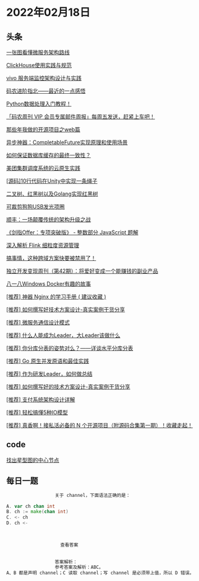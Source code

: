 # 2022年02月18日
## 头条
[一张图看懂微服务架构路线](https://toutiao.io/k/upx1qip)

[ClickHouse使用实践与规范](https://toutiao.io/k/fb7mdkl)

[vivo 服务端监控架构设计与实践](https://toutiao.io/k/hzyaenp)

[码农进阶指北——最近的一点感悟](https://toutiao.io/k/yr360fh)

[Python数据处理入门教程！](https://toutiao.io/k/q09t751)

[「码农周刊 VIP 会员专属邮件周报」每周五发送，赶紧上车吧！](https://toutiao.io/k/7za8cy8)

[那些年我做的开源项目之web篇](https://toutiao.io/k/eeatcgr)

[异步神器：CompletableFuture实现原理和使用场景](https://toutiao.io/k/z8cyhu6)

[如何保证数据库缓存的最终一致性？](https://toutiao.io/k/6y65s8u)

[美团集群调度系统的云原生实践](https://toutiao.io/k/zhifgsz)

[[源码]10行代码在Unity中实现一条绳子](https://toutiao.io/k/ww6s5qt)

[二叉树、红黑树以及Golang实现红黑树](https://toutiao.io/k/80497ea)

[可裁剪狗狗USB发光项圈](https://toutiao.io/k/ltepxgx)

[顺丰：一场颠覆传统的架构升级之战](https://toutiao.io/k/htsy8sl)

[《剑指Offer：专项突破版》 - 整数部分 JavaScript 题解](https://toutiao.io/k/1w0mg1r)

[深入解析 Flink 细粒度资源管理](https://toutiao.io/k/cz0eafy)

[搞事情，这种跨域方案快要被禁用了！](https://toutiao.io/k/jq3asqu)

[独立开发变现周刊（第42期）：将爱好变成一个能赚钱的副业产品](https://toutiao.io/k/a7ojj74)

[八一八Windows Docker有趣的故事](https://toutiao.io/k/nqvgp6w)

[[推荐] 神器 Nginx 的学习手册 ( 建议收藏 )](https://toutiao.io/k/6f1qaso)

[[推荐] 如何撰写好技术方案设计-真实案例干货分享](https://toutiao.io/k/t1d9x3b)

[[推荐] 微服务通信设计模式](https://toutiao.io/k/mp88imm)

[[推荐] 什么人能成为Leader，大Leader该做什么](https://toutiao.io/k/pnlaqae)

[[推荐] 你分库分表的姿势对么？——详谈水平分库分表](https://toutiao.io/k/eteqw6s)

[[推荐] Go 原生并发原语和最佳实践](https://toutiao.io/k/rdpao5x)

[[推荐] 作为研发Leader，如何做总结](https://toutiao.io/k/1g7flto)

[[推荐] 如何撰写好的技术方案设计-真实案例干货分享](https://toutiao.io/k/0f5fv4t)

[[推荐] 支付系统架构设计详解](https://toutiao.io/k/5tx1zgw)

[[推荐] 轻松搞懂5种IO模型](https://toutiao.io/k/o77uhyt)

[[推荐] 真香啊！接私活必备的 N 个开源项目（附源码合集第一期）！收藏走起！](https://toutiao.io/k/he7umju)



## code
[找出星型图的中心节点](https://leetcode-cn.com/problems/find-center-of-star-graph)



## 每日一题
```go
                  关于 channel，下面语法正确的是：

A. var ch chan int
B. ch := make(chan int)
C. <- ch
D. ch <-


                  
                    查看答案
                  
                
                  答案解析：
                  参考答案及解析：ABC。
A、B 都是声明 channel；C 读取 channel；写 channel 是必须带上值，所以 D 错误。

                
```

